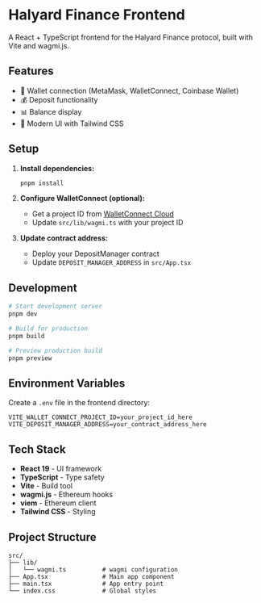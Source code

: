 # Halyard Finance Frontend

A React + TypeScript frontend for the Halyard Finance protocol, built with Vite and wagmi.js.

## Features

- 🔗 Wallet connection (MetaMask, WalletConnect, Coinbase Wallet)
- 💰 Deposit functionality
- 📊 Balance display
- 🎨 Modern UI with Tailwind CSS

## Setup

1. **Install dependencies:**
   ```bash
   pnpm install
   ```

2. **Configure WalletConnect (optional):**
   - Get a project ID from [WalletConnect Cloud](https://cloud.walletconnect.com)
   - Update `src/lib/wagmi.ts` with your project ID

3. **Update contract address:**
   - Deploy your DepositManager contract
   - Update `DEPOSIT_MANAGER_ADDRESS` in `src/App.tsx`

## Development

```bash
# Start development server
pnpm dev

# Build for production
pnpm build

# Preview production build
pnpm preview
```

## Environment Variables

Create a `.env` file in the frontend directory:

```env
VITE_WALLET_CONNECT_PROJECT_ID=your_project_id_here
VITE_DEPOSIT_MANAGER_ADDRESS=your_contract_address_here
```

## Tech Stack

- **React 19** - UI framework
- **TypeScript** - Type safety
- **Vite** - Build tool
- **wagmi.js** - Ethereum hooks
- **viem** - Ethereum client
- **Tailwind CSS** - Styling

## Project Structure

```
src/
├── lib/
│   └── wagmi.ts          # wagmi configuration
├── App.tsx               # Main app component
├── main.tsx              # App entry point
└── index.css             # Global styles
```

